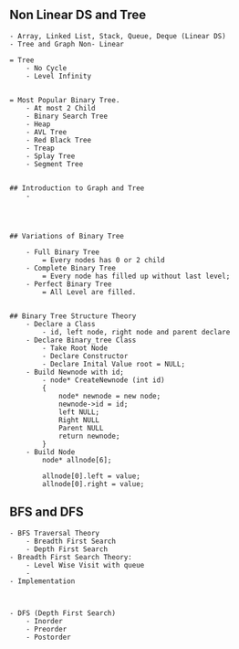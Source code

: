 ## Non Linear DS and Tree 
    - Array, Linked List, Stack, Queue, Deque (Linear DS)
    - Tree and Graph Non- Linear 
    
    = Tree 
        - No Cycle
        - Level Infinity 
        

    = Most Popular Binary Tree. 
        - At most 2 Child 
        - Binary Search Tree
        - Heap 
        - AVL Tree
        - Red Black Tree
        - Treap 
        - Splay Tree
        - Segment Tree


    ## Introduction to Graph and Tree
        - 




    ## Variations of Binary Tree 
        
        - Full Binary Tree
            = Every nodes has 0 or 2 child
        - Complete Binary Tree
            = Every node has filled up without last level;
        - Perfect Binary Tree 
            = All Level are filled. 


    ## Binary Tree Structure Theory 
        - Declare a Class 
            - id, left node, right node and parent declare
        - Declare Binary_tree Class 
            - Take Root Node
            - Declare Constructor 
            - Declare Inital Value root = NULL;
        - Build Newnode with id; 
            - node* CreateNewnode (int id)
            {
                node* newnode = new node; 
                newnode->id = id; 
                left NULL; 
                Right NULL
                Parent NULL
                return newnode; 
            } 
        - Build Node
            node* allnode[6]; 

            allnode[0].left = value; 
            allnode[0].right = value;

## BFS and DFS 
    - BFS Traversal Theory
        - Breadth First Search 
        - Depth First Search  
    - Breadth First Search Theory: 
        - Level Wise Visit with queue 
        - 
    - Implementation 



    - DFS (Depth First Search)
        - Inorder 
        - Preorder 
        - Postorder 




    



    